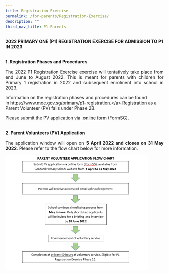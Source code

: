 ```yaml
---
title: Registration Exercise
permalink: /for-parents/Registration-Exercise/
description: ""
third_nav_title: P1 Parents
---
```

<b>2022 PRIMARY ONE (P1) REGISTRATION EXERCISE FOR ADMISSION TO P1 IN 2023</b>

  
<br>
<b>1. Registration Phases and Procedures</b>

<p style="text-align:justify">The 2022 P1 Registration Exercise exercise will tentatively take place from end June to August 2022. This is meant for parents with children for Primary 1 registration in 2022 and subsequent enrolment into school in 2023.

Information on the registration phases and procedures can be found in <a href="https://www.moe.gov.sg/primary/p1-registration">https://www.moe.gov.sg/primary/p1-registration.</a> Registration as a Parent Volunteer (PV) falls under Phase 2B.

Please submit the PV application via <a href="https://form.gov.sg/5e4dd3c087faa30011fc6bf4"> online form</a> (FormSG).

  
<br>
<b>2. Parent Volunteers (PV) Application</b>

<p style="text-align:justify">The application window will open on <b>5 April 2022 and closes on 31 May 2022</b>. Please refer to the flow chart below for more information.

<img style="width:90%" src="/images/PV Application Flowchart.png"><br>